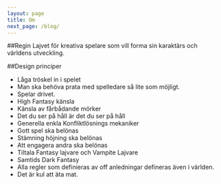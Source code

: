 ```yaml
---
layout: page
title: Om
next_page: /blog/
---
```


##Regin
Lajvet för kreativa spelare som vill forma sin karaktärs och världens utveckling.

##Design principer

* Låga tröskel in i spelet
* Man ska behöva prata med spelledare så lite som möjligt.
* Spelar drivet.
* High Fantasy känsla
* Känsla av fårbådande mörker
* Det du ser på håll är det du ser på håll
* Generella enkla Konfliktlösnings mekaniker
* Gott spel ska belönas
* Stämning höjning ska belönas
* Att engagera andra ska belönas
* Tiltala Fantasy lajvare och Vampite Lajvare
* Samtids Dark Fantasy
* Alla regler som definieras av off anledningar defineras även i världen.
* Det är kul att äta mat.
